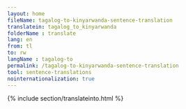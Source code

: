```yaml
---
layout: home
fileName: tagalog-to-kinyarwanda-sentence-translation
translatein: tagalog_to_kinyarwanda
folderName : translate
lang: en
from: tl
to: rw
langName : tagalog-to
permalink: /tagalog-to-kinyarwanda-sentence-translation
tool: sentence-translations
nointernationalization: true
---
```

{% include section/translateinto.html %}
